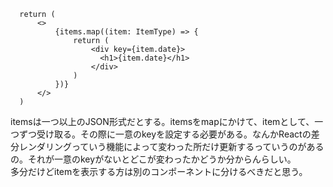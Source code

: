 ```
  return (
      <>
          {items.map((item: ItemType) => {
              return (
                  <div key={item.date}>
                    <h1>{item.date}</h1>
                  </div>
              )
          })}
      </>
  )
```
itemsは一つ以上のJSON形式だとする。itemsをmapにかけて、itemとして、一つずつ受け取る。その際に一意のkeyを設定する必要がある。なんかReactの差分レンダリングっていう機能によって変わった所だけ更新するっていうのがあるの。それが一意のkeyがないとどこが変わったかどうか分からんらしい。  
多分だけどitemを表示する方は別のコンポーネントに分けるべきだと思う。

